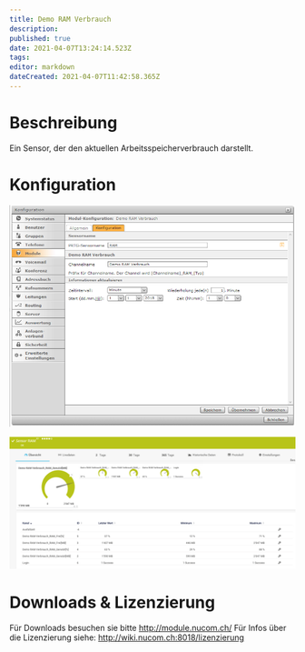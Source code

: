 ```yaml
---
title: Demo RAM Verbrauch
description: 
published: true
date: 2021-04-07T13:24:14.523Z
tags: 
editor: markdown
dateCreated: 2021-04-07T11:42:58.365Z
---
```


# Beschreibung
Ein Sensor, der den aktuellen Arbeitsspeicherverbrauch darstellt.
# Konfiguration
![Ram](/uploads/prtg/ram.png "Ram")

![Ramsensor](/uploads/prtg/ramsensor.png "Ramsensor")
# Downloads & Lizenzierung
Für Downloads besuchen sie bitte http://module.nucom.ch/
Für Infos über die Lizenzierung siehe: http://wiki.nucom.ch:8018/lizenzierung
